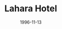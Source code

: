 ---
mission_id: hotel
slug: "lahara-hotel"
editorsChoice:
title: "Lahara Hotel"
authors: 
    - "Michael Messer"
date: 1996-11-13
filename: "hotel.zip"
description: "Several foreign diplomats who are sympathetic to the Rebel cause have been taken hostage by Imperial troops and are being held in the Lahara Hotel. Your job as Kyle Katarn is to infiltrate the hotel, locate the diplomats, and bring them out safely."
cover: "hotel.png"
levelReplaced:	None
difficulty: yes
bm:	yes
fme: yes
wax: yes
three_do: yes
voc: yes
gmd: yes
vue: yes
lfd: yes
base: "New level from scratch" 
editors: "Author's personal utilities."

---